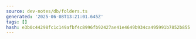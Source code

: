 ```yaml
---
source: dev-notes/db/folders.ts
generated: '2025-06-08T13:21:01.645Z'
tags: []
hash: e3b0c44298fc1c149afbf4c8996fb92427ae41e4649b934ca495991b7852b855
---
```


